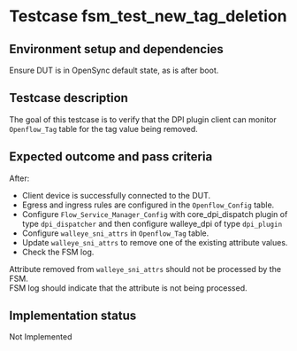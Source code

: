 # Testcase fsm_test_new_tag_deletion

## Environment setup and dependencies

Ensure DUT is in OpenSync default state, as is after boot.

## Testcase description

The goal of this testcase is to verify that the DPI plugin client can monitor `Openflow_Tag` table for the tag value
being removed.

## Expected outcome and pass criteria

After:

- Client device is successfully connected to the DUT.
- Egress and ingress rules are configured in the `Openflow_Config` table.
- Configure `Flow_Service_Manager_Config` with core_dpi_dispatch plugin of type `dpi_dispatcher` and then configure
  walleye_dpi of type `dpi_plugin`
- Configure `walleye_sni_attrs` in `Openflow_Tag` table.
- Update `walleye_sni_attrs` to remove one of the existing attribute values.
- Check the FSM log.

Attribute removed from `walleye_sni_attrs` should not be processed by the FSM.\
FSM log should indicate that the
attribute is not being processed.

## Implementation status

Not Implemented

